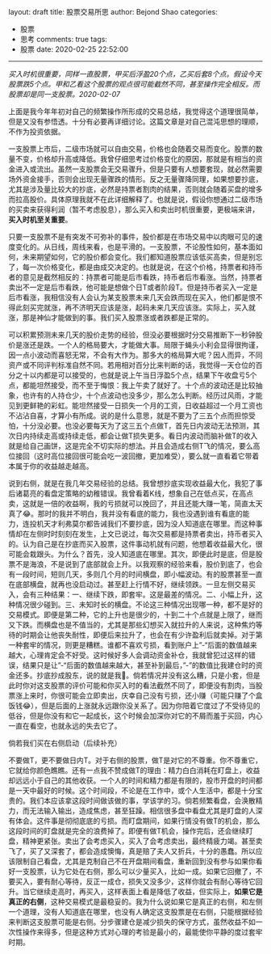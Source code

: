 layout: draft
title: 股票交易所思
author: Bejond Shao
categories:
  - 股票
  - 思考
comments: true
tags:
  - 股票
date: 2020-02-25 22:52:00
---
*买入时机很重要，同样一直股票，甲买后浮盈20个点，乙买后套8个点。假设今天股票跌5个点。甲和乙看这个股票的观点很可能截然不同，甚至操作完全相反。而股票却是同一支股票。2020-02-07*

上面是我今年年初对自己的频繁操作所形成的交易总结，我觉得这个道理很简单，但是又没有参悟透。十分有必要再详细讨论。这篇文章是对自己混沌思想的理顺，不作为投资依据。

一支股票上市后，二级市场就可以自由交易，价格也会随着交易而变化。股票的数量不变，价格却升高或降低。我曾仔细思考过价格变化的原因，那就是有相当的资金进入或流出。虽然一支股票会无交易骤升，但是只要有人想要套现，就必然需要场外资金接手，否则会出现无量骤跌的情形。反之无量骤降同理，如果想要抄底，尤其是涉及量比较大的抄底，必然是持票者割肉的结果，否则就会随着买盘的增多而拉高股价。具体原理我就不在此详细解释了。也就是说，假设你想通过二级市场的买卖来获得利润（暂不考虑股息），那么买入和卖出时机很重要，更极端来讲，**买入时机至关重要**。

只要一支股票不是有突发不可弥补的事件，股价都是在市场交易中以肉眼可见的速度变化的。从日线，周线来看，也是平滑的。一支股票，不论股性如何，基本面如何，未来期望如何，它的股价都会变化。我们都知道股票应该低买高卖，但是别忘了，每一次价格变化，都是由成交决定的。也就是说，在这个价格，持票者和持币者的意见是截然相反的：持票者可能是后市看跌，持币者后市看涨。当然，持票者卖出不一定是后市看跌，他可能是想做个日T或者阶段T。但是持币者买入一定是后市看涨，我相信没有人会认为某支股票未来几天会跌而现在买入，他们都是恨不得此刻买完就涨，再不济明天应该是涨，起码未来几天应该涨。实际上，买入就涨，那是神仙才能做到的事。我们买入股票涨或者跌都是正常的。

可以积累预测未来几天的股价走势的经验，但没必要根据时分交易推断下一秒钟股价是涨还是跌。一个人的格局要大，才能做大事。局限于蝇头小利会显得很拘谨，因一点小波动而喜怒无常，不会有大作为。那多大的格局算大呢？因人而异，不同资产或不同评判标准自然不同。若用相对百分比来判断的话，我觉得一天仓位的百分之十以内都是可以接受的，也就是说上午当日浮盈5个点，结果下午收盘亏5个点，都能坦然接受，而不至于悔恨：我上午卖了就好了。十个点的波动还是比较抽象，也许有的人持仓少，十个点波动也没多少，那么怎么判断。经历过风雨，才能见到更鲜艳的彩虹。能坦然接受一日损失一个月的工资，日收益超过一个月工资也不沾沾自喜，才算小有所成。说的是什么意思，就是不要为了三五个点而担惊受怕，十分没必要。也没必要每天为了这三五个点做T，首先日内波动无法预测，其次日内持续走高或持续走低，都会让做T损失更多。看日内波动而脑补做T的收入就是给自己画饼，这是完全不切实际的想法。并且会造成右侧T飞的情况，要么高位接回（这时高位接回很可能会吃一波回撤，更加难受），要么就一直看着它带着本属于你的收益越走越高。

说到右侧，就是在我几年交易经验的总结。我曾想抄底实现收益最大化，我犯了事后诸葛亮的看盘定策略的幼稚错误。我曾看着K线，想象自己在低点买，在高点卖，这就是一倍的收益啊，我的亏损就可以挽回了，并且还能大赚一笔，简直太天真了:joy:。那时的我并不明白，我并没有看底的能力，我也没遇到谁有看底的能力，连投机天才利弗莫尔都告诫我们不要抄底，因为没人知道底在哪里。而这种事情却在左侧时时刻刻在发生，上文已说过，每次交易都是持票者卖出，持币者买入的。认为自己是在抄底而买入股票，这件事动机就有问题，他想着收益最大化，很可能会栽跟头。为什么？首先，没人知道底在哪里。其次，即便此时是底，但是股票不是海浪，不是说到了底部就会上升。以我观察的经验来看，股价到底了，也会有一段时间，短则几天，多则几个月的时间横盘，即小幅波动。有的股票甚至一直在底部横盘，就再也没启动过。甚至赶上行情不好，继续领跌。一旦左侧交易买入，会有三种结果：一、继续下跌，即套牢。这是最差的情况。二、小幅上升，这种情况很少碰到。三、未知时长的横盘。不论这三种情况出现哪一种，都不是好的交易模式。即便是第二种，它的上升也是很少的，十到二十个点就是上限了，继而又下跌。而横盘也是不值当的，尤其是那些幻想买入就拉升的人来说，这种焦灼等待的时期会让他丧失耐性，即便后来拉升了，也会在有少许盈利后就卖掉。对于第一种套牢的情况，则更是糟糕。谁都不喜欢亏损，看到账户上”-“后面的数值越来越大，心理肯定会不好受。这时候好多人会调动资金补仓，我就曾犯过这样的错误，结果只是让”-“后面的数值越来越大，甚至补到最后，”-”的数值比我建仓时的资金还多。抄底抄成股东，说的就是我:new_moon_with_face:。倘若情况并没有这么糟，只是小套，但是此时你对这支股票的评价可能和你买入时的看法截然不同了，即便没有割肉，当股票涨上来时，你很可能会立即卖出，庆幸自己没有亏损，还小赚（可能只赚了个盒饭钱:joy:），但是后面的上涨就永远跟你没关系了。因为你陪着它度过了不受待见的低谷，但是你没有和它一起成长，这个时候会加深你对它的不屑而羞于买回，内心一直在看空，也就永远的失去它了。

倘若我们买在右侧启动（后续补充）

不要做T，更不要做日内T。对于右侧的股票，做T是对它的不尊重。你不尊重它，它就给你颜色瞧瞧。还有一点我不赞成做T的理由：精力白白消耗在盯盘上，收益却远远小于自己的其他收获。一个人的时间和精力都是有限的，股市开盘的时间都是一天中最好的时候。这个时间段，不论是在工作中，或个人生活中，都是十分宝贵的。我们本应该拿这段时间做该做的事，学该学的习。倘若频繁看盘，会涣散精力，而无法输入输出，造成焦虑，甚至狂躁。相信很多盘中看盘尤其是盯盘的人深有体会。这件事是彻彻底底的亏损。而盯盘期间，如果行情没有做T的机会，那么这段时间的盯盘就是完全的浪费掉了。即便有做T机会，操作完后，还会继续盯盘，精神更紧张。卖出了会考虑买入，买入了会考虑卖出，最终精疲力竭。甚至卖飞了，买了又深套了，都会造成懊悔，真是赔了夫人又折兵，十分的愚蠢。所以应该限制自己看盘，尤其是克制自己不在开盘期间看盘，重新回到没有参与如果你看好一支股票，认为它处在右侧，那么可以少量买入，比如一成。如果它回撤了，不要买入，要有耐心等待，反正一成仓，损失又没多少，这样你就会有耐心等待它回升。当它继续走高时，再买入，这样表面上看是降低了收益，但实际上，**如果它是真正的右侧**，这种交易模式是最稳妥的。我为什么说如果它是真正的右侧，和左侧一个道理，没有人知道底在哪里，也没有人确定这支股票是在右侧，只能根据经验来判断这支股票可能是右侧。分步骤建仓是减少损失的保守方式，虽然收益不如一次性操作来得多，但是这种方式对心理的考验是最小的，最能使你平静的度过套牢时期。

